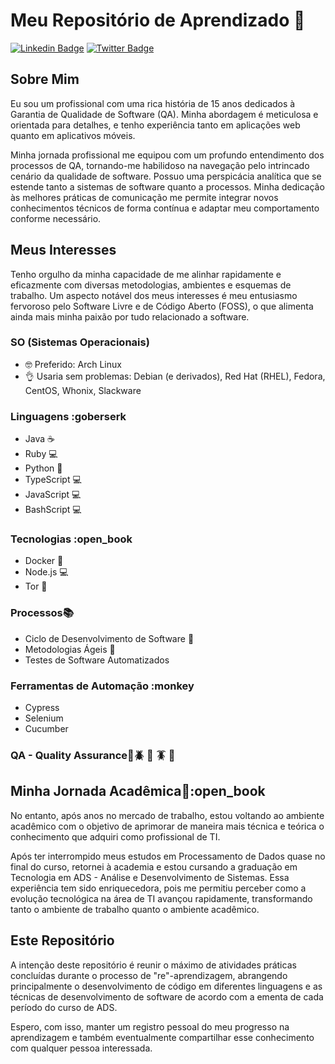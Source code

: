 # Meu Repositório de Aprendizado :t-rex:

[![Linkedin Badge](https://img.shields.io/badge/-LinkedIn-0e76a8?style=flat-square&logo=Linkedin&logoColor=white)](https://www.linkedin.com/in/leonardo-setti/)
[![Twitter Badge](https://img.shields.io/badge/-Twitter-00acee?style=flat-square&logo=Twitter&logoColor=white)](https://twitter.com/issaeFera)

## Sobre Mim

Eu sou um profissional com uma rica história de 15 anos dedicados à Garantia de Qualidade de Software (QA). Minha abordagem é meticulosa e orientada para detalhes, e tenho experiência tanto em aplicações web quanto em aplicativos móveis.

Minha jornada profissional me equipou com um profundo entendimento dos processos de QA, tornando-me habilidoso na navegação pelo intrincado cenário da qualidade de software. Possuo uma perspicácia analítica que se estende tanto a sistemas de software quanto a processos. Minha dedicação às melhores práticas de comunicação me permite integrar novos conhecimentos técnicos de forma contínua e adaptar meu comportamento conforme necessário.

## Meus Interesses

Tenho orgulho da minha capacidade de me alinhar rapidamente e eficazmente com diversas metodologias, ambientes e esquemas de trabalho. Um aspecto notável dos meus interesses é meu entusiasmo fervoroso pelo Software Livre e de Código Aberto (FOSS), o que alimenta ainda mais minha paixão por tudo relacionado a software.

### SO (Sistemas Operacionais)

- :nerd_face: Preferido: Arch Linux
- :ok_hand: Usaria sem problemas: Debian (e derivados), Red Hat (RHEL), Fedora, CentOS, Whonix, Slackware

### Linguagens :goberserk

- Java :coffee:
- Ruby :computer:
- Python :snake:
- TypeScript :computer:
- JavaScript :computer:
- BashScript :computer:

### Tecnologias :open_book

- Docker :whale2:
- Node.js :computer:
- Tor :onion:

### Processos:books:

- Ciclo de Desenvolvimento de Software :receipt:
- Metodologias Ágeis :receipt:
- Testes de Software Automatizados

### Ferramentas de Automação :monkey

- Cypress
- Selenium
- Cucumber

### QA - Quality Assurance:bug::beetle: :lady_beetle: :cockroach: :cricket:

## Minha Jornada Acadêmica:closed_book::open_book

No entanto, após anos no mercado de trabalho, estou voltando ao ambiente acadêmico com o objetivo de aprimorar de maneira mais técnica e teórica o conhecimento que adquiri como profissional de TI.

Após ter interrompido meus estudos em Processamento de Dados quase no final do curso, retornei à academia e estou cursando a graduação em Tecnologia em ADS - Análise e Desenvolvimento de Sistemas. Essa experiência tem sido enriquecedora, pois me permitiu perceber como a evolução tecnológica na área de TI avançou rapidamente, transformando tanto o ambiente de trabalho quanto o ambiente acadêmico.

## Este Repositório

A intenção deste repositório é reunir o máximo de atividades práticas concluídas durante o processo de "re"-aprendizagem, abrangendo principalmente o desenvolvimento de código em diferentes linguagens e as técnicas de desenvolvimento de software de acordo com a ementa de cada período do curso de ADS.

Espero, com isso, manter um registro pessoal do meu progresso na aprendizagem e também eventualmente compartilhar esse conhecimento com qualquer pessoa interessada.
